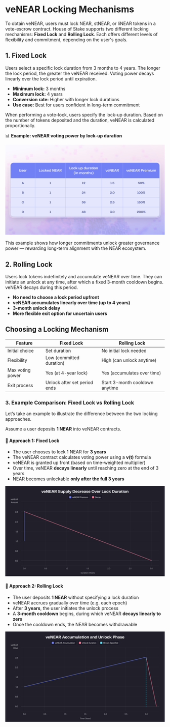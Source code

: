 # veNEAR Locking Mechanisms

To obtain veNEAR, users must lock NEAR, stNEAR, or liNEAR tokens in a vote-escrow contract. House of Stake supports two different locking mechanisms: **Fixed Lock** and **Rolling Lock**. Each offers different levels of flexibility and commitment, depending on the user's goals.

## 1. Fixed Lock

Users select a specific lock duration from 3 months to 4 years. The longer the lock period, the greater the veNEAR received. Voting power decays linearly over the lock period until expiration.

- **Minimum lock:** 3 months
- **Maximum lock:** 4 years
- **Conversion rate:** Higher with longer lock durations
- **Use case:** Best for users confident in long-term commitment

When performing a vote-lock, users specify the lock-up duration. Based on the number of tokens deposited and the duration, veNEAR is calculated proportionally.

📊 **Example: veNEAR voting power by lock-up duration**

![veNEAR Premium based on Lock Duration and Amount of NEAR Tokens](assets/venear-premium.png)

This example shows how longer commitments unlock greater governance power — rewarding long-term alignment with the NEAR ecosystem.

## 2. Rolling Lock

Users lock tokens indefinitely and accumulate veNEAR over time. They can initiate an unlock at any time, after which a fixed 3-month cooldown begins. veNEAR decays during this period.

- **No need to choose a lock period upfront**
- **veNEAR accumulates linearly over time (up to 4 years)**
- **3-month unlock delay**
- **More flexible exit option for uncertain users**


## Choosing a Locking Mechanism

| Feature          | Fixed Lock                   | Rolling Lock                   |
| ---------------- | ---------------------------- | ------------------------------ |
| Initial choice   | Set duration                 | No initial lock needed         |
| Flexibility      | Low (committed duration)     | High (can unlock anytime)      |
| Max voting power | Yes (at 4-year lock)         | Yes (accumulates over time)    |
| Exit process     | Unlock after set period ends | Start 3-month cooldown anytime |

### 3. Example Comparison: Fixed Lock vs Rolling Lock

Let’s take an example to illustrate the difference between the two locking approaches.

Assume a user deposits **1 NEAR** into veNEAR contracts.

#### 🧱 Approach 1: Fixed Lock

- The user chooses to lock 1 NEAR for **3 years**
- The veNEAR contract calculates voting power using a **v(t)** formula
- veNEAR is granted up front (based on time-weighted multiplier)
- Over time, veNEAR **decays linearly** until reaching zero at the end of 3 years
- NEAR becomes unlockable **only after the full 3 years**

![veNEAR Premium and decay calculations for Fixed Lock Approach](assets/venear-premium-fixed.png)

#### 🔄 Approach 2: Rolling Lock

- The user deposits **1 NEAR** without specifying a lock duration
- veNEAR accrues gradually over time (e.g. each epoch)
- After **3 years**, the user initiates the unlock process
- A **3-month cooldown** begins, during which veNEAR **decays linearly to zero**
- Once the cooldown ends, the NEAR becomes withdrawable

![veNEAR Premium and decay calculations for Rolling Lock Approach ](assets/venear-premium-rolling.png)
